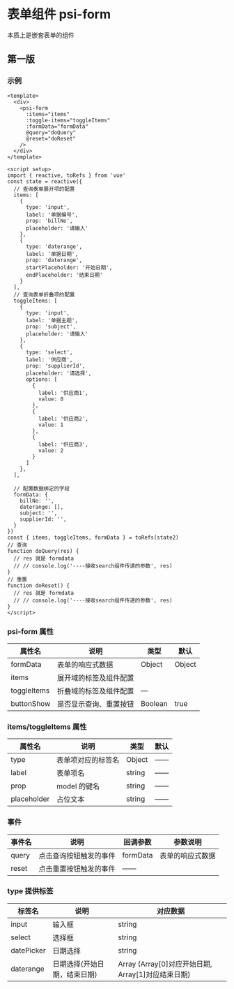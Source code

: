 
# 表单组件 psi-form

本质上是嵌套表单的组件

## 第一版

### 示例

```vue
<template>
  <div>
    <psi-form
      :items="items"
      :toggle-items="toggleItems"
      :formData="formData"
      @query="doQuery" 
      @reset="doReset"
    />
  </div>
</template>

<script setup>
import { reactive, toRefs } from 'vue'
const state = reactive({
  // 查询表单展开项的配置
  items: [
    {
      type: 'input',
      label: '单据编号',
      prop: 'billNo',
      placeholder: '请输入'
    },
    {
      type: 'daterange',
      label: '单据日期',
      prop: 'daterange',
      startPlaceholder: '开始日期',
      endPlaceholder: '结束日期'
    }
  ],
  // 查询表单折叠项的配置
  toggleItems: [
    {
      type: 'input',
      label: '单据主题',
      prop: 'subject',
      placeholder: '请输入'
    },
    {
      type: 'select',
      label: '供应商',
      prop: 'supplierId',
      placeholder: '请选择',
      options: [
        {
          label: '供应商1',
          value: 0
        },
        {
          label: '供应商2',
          value: 1
        },
        {
          label: '供应商3',
          value: 2
        }
      ]
    },
  ],

  // 配置数据绑定的字段
  formData: {
    billNo: '',
    daterange: [],
    subject: '',
    supplierId: '',
  }
})
const { items, toggleItems, formData } = toRefs(state2)
// 查询
function doQuery(res) {
  // res 就是 formdata
  // // console.log('----接收search组件传递的参数', res)
}
// 重置
function doReset() {
  // res 就是 formdata
  // // console.log('----接收search组件传递的参数', res)
}
</script>
```

### psi-form 属性

| 属性名       | 说明                                                   | 类型                              | 默认 |
| ---------- | ------------------------------------------------------------- | --------------------------------- | ------- |
| formData     | 表单的响应式数据 | Object                        | Object       |
| items        |  展开域的标签及组件配置
| toggleItems                                        | 折叠域的标签及组件配置          | —       |
| buttonShow                                        | 是否显示查询、重置按钮          | Boolean       |  true
### items/toggleItems 属性

| 属性名       | 说明                                                   | 类型                              | 默认 |
| ---------- | ------------------------------------------------------------- | --------------------------------- | ------- |
| type     | 表单项对应的标签名 | Object                        | ——       |
| label        |  表单项名 |string|——
| prop                                        | model 的键名          | string       |——
| placeholder                                        |  占位文本          |string       |——

### 事件

| 事件名       | 说明                                                   | 回调参数       | 参数说明       |
| ---------- | ------------------------------------------------------------- | --------------------------------- | -----|
|   query   | 点击查询按钮触发的事件 | formData                        | 表单的响应式数据       |
|   reset   | 点击重置按钮触发的事件 |          ——               |        |
### type 提供标签

| 标签名       | 说明       |对应数据
| ---------- | -------------------------------------------------------------|------|
|   input  | 输入框 |      string
|   select        | 选择框 |string
|datePicker | 日期选择 |string
|daterange     | 日期选择(开始日期，结束日期)  | Array (Array[0]对应开始日期, Array[1]对应结束日期)

<!-- ### 第二版需要提供功能

1.表单项的配置
2.表单的总体配置
3.查询功能提供接口，只需配置url即可发出请求
4.查询插槽的自定义还是通过配置 -->
